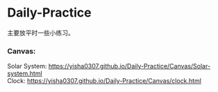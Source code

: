 # Daily-Practice
主要放平时一些小练习。

###  Canvas:
Solar System: https://yisha0307.github.io/Daily-Practice/Canvas/Solar-system.html     
Clock:  https://yisha0307.github.io/Daily-Practice/Canvas/clock.html  


